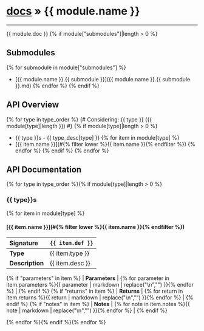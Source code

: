 # [docs](index.md) » {{ module.name }}
---

{{ module.doc }}
{% if module["submodules"]|length > 0 %}

## Submodules
{% for submodule in module["submodules"] %}
 * [{{ module.name }}.{{ submodule }}]({{ module.name }}.{{ submodule }}.md)
{% endfor %}
{% endif %}

## API Overview
{% for type in type_order %}
{# Considering: {{ type }} ({{ module[type]|length }}) #}
{% if module[type]|length > 0 %}
* {{ type }}s - {{ type_desc[type] }}
{% for item in module[type] %}
 * [{{ item.name }}](#{% filter lower %}{{ item.name }}{% endfilter %})
{% endfor %}
{% endif %}
{% endfor %}

## API Documentation

{% for type in type_order %}{% if module[type]|length > 0 %}
### {{ type}}s

{% for item in module[type] %}
#### [{{ item.name }}](#{% filter lower %}{{ item.name }}{% endfilter %})
| <span style="float: left;">**Signature**</span> | <span style="float: left;">`{{ item.def }}` </span>                                                          |
| -----------------------------------------------------|---------------------------------------------------------------------------------------------------------|
| **Type**                                             | {{ item.type }}                                                                                         |
| **Description**                                      | {{ item.desc }}                                                                                         |
{% if "parameters" in item %}
| **Parameters**                                       | {% for parameter in item.parameters %}{{ parameter | markdown | replace("\n","") }}{% endfor %}   |
{% endif %}
{% if "returns" in item %}
| **Returns**                                          | {% for return in item.returns %}{{ return | markdown | replace("\n","") }}{% endfor %}            |
{% endif %}
{% if "notes" in item %}
| **Notes**                                            | {% for note in item.notes %}{{ note | markdown  | replace("\n","") }}{% endfor %}                 |
{% endif %}

{% endfor %}{% endif %}{% endfor %}